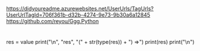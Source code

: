 https://didyoureadme.azurewebsites.net/UserUrls/TagUrls?UserUrlTagId=706f361b-d32b-4274-9e73-9b30a6a12845
https://github.com/reyou/Ggg.Python
#
res = value
print("\n", "res", "(" + str(type(res)) + ") =>")
print(res)
print("\n") 
#